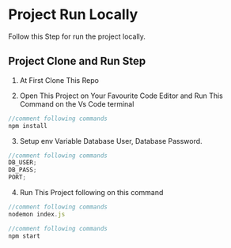 # Project Run Locally

Follow this Step for run the project locally.

## Project Clone and Run Step

1. At First Clone This Repo

 <!-- <img src="https://i.postimg.cc/1t6H1G1X/sheba-api-1.png" alt="" /> -->

2. Open This Project on Your Favourite Code Editor and Run This Command on the Vs Code terminal

```js
//comment following commands
npm install
```

3. Setup env Variable Database User, Database Password.

```js
//comment following commands
DB_USER;
DB_PASS;
PORT;
```

4. Run This Project following on this command

```js
//comment following commands
nodemon index.js
```

```js
//comment following commands
npm start
```
